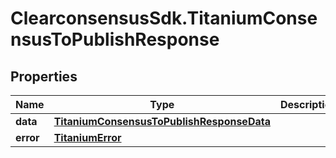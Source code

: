 # ClearconsensusSdk.TitaniumConsensusToPublishResponse

## Properties

Name | Type | Description | Notes
------------ | ------------- | ------------- | -------------
**data** | [**TitaniumConsensusToPublishResponseData**](TitaniumConsensusToPublishResponseData.md) |  | [optional] 
**error** | [**TitaniumError**](TitaniumError.md) |  | [optional] 


